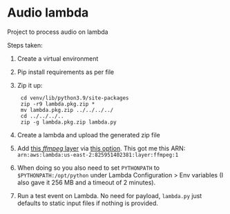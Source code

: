 # Audio lambda

Project to process audio on lambda

Steps taken:

1. Create a virtual environment

2. Pip install requirements as per file

3. Zip it up:

		cd venv/lib/python3.9/site-packages
		zip -r9 lambda.pkg.zip *
		mv lambda.pkg.zip ../../../../
		cd ../../../..
		zip -g lambda.pkg.zip lambda.py

4. Create a lambda and upload the generated zip file

5. Add [this _ffmpeg_ layer](https://github.com/serverlesspub/ffmpeg-aws-lambda-layer) via [this option](https://serverlessrepo.aws.amazon.com/applications/arn:aws:serverlessrepo:us-east-1:145266761615:applications~ffmpeg-lambda-layer). This got me this ARN: `arn:aws:lambda:us-east-2:825951402381:layer:ffmpeg:1`

6. When doing so you also need to set `PYTHONPATH` to `$PYTHONPATH:/opt/python` under Lambda Configuration > Env variables (I also gave it 256 MB and a timeout of 2 minutes).

7. Run a test event on Lambda. No need for payload, `lambda.py` just defaults to static input files if nothing is provided.
